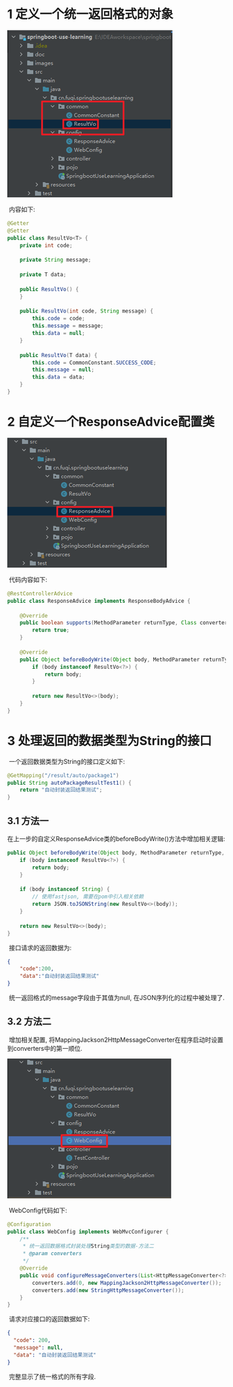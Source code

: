 # 1 定义一个统一返回格式的对象

![image-001](../images/统一返回格式封装/image-001.png)

​		内容如下:

```java
@Getter
@Setter
public class ResultVo<T> {
    private int code;

    private String message;

    private T data;

    public ResultVo() {
    }

    public ResultVo(int code, String message) {
        this.code = code;
        this.message = message;
        this.data = null;
    }

    public ResultVo(T data) {
        this.code = CommonConstant.SUCCESS_CODE;
        this.message = null;
        this.data = data;
    }
}
```

# 2 自定义一个ResponseAdvice配置类

![image-20211125230202609](../images/统一返回格式封装/image-002.png)

​		代码内容如下:

```java
@RestControllerAdvice
public class ResponseAdvice implements ResponseBodyAdvice {

    @Override
    public boolean supports(MethodParameter returnType, Class converterType) {
        return true;
    }

    @Override
    public Object beforeBodyWrite(Object body, MethodParameter returnType, MediaType selectedContentType, Class selectedConverterType, ServerHttpRequest request, ServerHttpResponse response) {
        if (body instanceof ResultVo<?>) {
            return body;
        }

        return new ResultVo<>(body);
    }
}
```

# 3 处理返回的数据类型为String的接口

​		一个返回数据类型为String的接口定义如下:

```java
@GetMapping("/result/auto/package1")
public String autoPackageResultTest1() {
	return "自动封装返回结果测试";
}
```

## 3.1 方法一

​		在上一步的自定义ResponseAdvice类的beforeBodyWrite()方法中增加相关逻辑:

```java
public Object beforeBodyWrite(Object body, MethodParameter returnType, MediaType selectedContentType, Class selectedConverterType, ServerHttpRequest request, ServerHttpResponse response) {
    if (body instanceof ResultVo<?>) {
        return body;
    }

    if (body instanceof String) {
        // 使用fastjson, 需要在pom中引入相关依赖
        return JSON.toJSONString(new ResultVo<>(body));
    }

    return new ResultVo<>(body);
}
```

​		接口请求的返回数据为: 

```json
{
    "code":200,
    "data":"自动封装返回结果测试"
}
```

​		统一返回格式的message字段由于其值为null, 在JSON序列化的过程中被处理了.

## 3.2 方法二

​		增加相关配置, 将MappingJackson2HttpMessageConverter在程序启动时设置到converters中的第一顺位.

![image-20211125231301162](../images/统一返回格式封装/image-003.png)

​		WebConfig代码如下:

```java
@Configuration
public class WebConfig implements WebMvcConfigurer {
    /**
     * 统一返回数据格式封装处理String类型的数据-方法二
     * @param converters
     */
    @Override
    public void configureMessageConverters(List<HttpMessageConverter<?>> converters) {
        converters.add(0, new MappingJackson2HttpMessageConverter());
        converters.add(new StringHttpMessageConverter());
    }
}
```

​		请求对应接口的返回数据如下:

```json
{
  "code": 200,
  "message": null,
  "data": "自动封装返回结果测试"
}
```

​		完整显示了统一格式的所有字段.